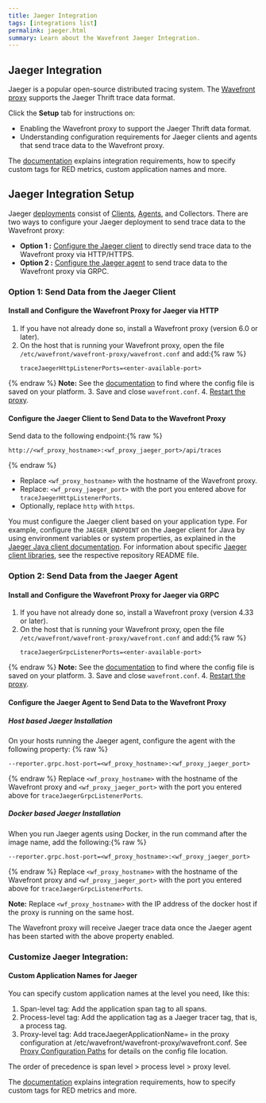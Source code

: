 ```yaml
---
title: Jaeger Integration
tags: [integrations list]
permalink: jaeger.html
summary: Learn about the Wavefront Jaeger Integration.
---
```

## Jaeger Integration

Jaeger is a popular open-source distributed tracing system. The [Wavefront proxy](https://docs.wavefront.com/proxies.html) supports the Jaeger Thrift trace data format.

Click the **Setup** tab for instructions on:

* Enabling the Wavefront proxy to support the Jaeger Thrift data format.
* Understanding configuration requirements for Jaeger clients and agents that send trace data to the Wavefront proxy.

The [documentation](https://docs.wavefront.com/tracing_integrations.html) explains integration requirements, how to specify custom tags for RED metrics, custom application names and more.
## Jaeger Integration Setup

Jaeger [deployments](https://www.jaegertracing.io/docs/1.17/architecture/#components) consist of [Clients](https://www.jaegertracing.io/docs/1.17/architecture/#jaeger-client-libraries), [Agents](https://www.jaegertracing.io/docs/1.17/deployment/#agent), and Collectors. There are two ways to configure your Jaeger deployment to send trace data to the Wavefront proxy:

* **Option 1 :** [Configure the Jaeger client](#option-1-send-data-from-the-jaeger-client) to directly send trace data to the Wavefront proxy via HTTP/HTTPS.
* **Option 2 :** [Configure the Jaeger agent](#option-2-send-data-from-the-jaeger-agent) to send trace data to the Wavefront proxy via GRPC. 




### Option 1: Send Data from the Jaeger Client

#### Install and Configure the Wavefront Proxy for Jaeger via HTTP

1. If you have not already done so, install a Wavefront proxy (version 6.0 or later).
2. On the host that is running your Wavefront proxy, open the file `/etc/wavefront/wavefront-proxy/wavefront.conf` and add:{% raw %}
   ```
   traceJaegerHttpListenerPorts=<enter-available-port>
   ```
{% endraw %}
   **Note:** See the [documentation](https://docs.wavefront.com/proxies_configuring.html#paths) to find where the config file is saved on your platform.
3. Save and close `wavefront.conf`.
4. [Restart the proxy](https://docs.wavefront.com/proxies_installing.html#start-and-stop-a-proxy).

#### Configure the Jaeger Client to Send Data to the Wavefront Proxy

Send data to the following endpoint:{% raw %}
 ```
 http://<wf_proxy_hostname>:<wf_proxy_jaeger_port>/api/traces
 ```
{% endraw %}
* Replace `<wf_proxy_hostname>` with the hostname of the Wavefront proxy.
* Replace: `<wf_proxy_jaeger_port>` with the port you entered above for `traceJaegerHttpListenerPorts`.
* Optionally, replace `http` with `https`.

You must configure the Jaeger client based on your application type. For example, configure the `JAEGER_ENDPOINT` on the Jaeger client for Java by using environment variables or system properties, as explained in the [Jaeger Java client documentation](https://github.com/jaegertracing/jaeger-client-java/blob/master/jaeger-core/README.md#configuration-via-environment). For information about specific [Jaeger client libraries](https://www.jaegertracing.io/docs/1.17/client-libraries/#supported-libraries), see the respective repository README file.


### Option 2: Send Data from the Jaeger Agent

#### Install and Configure the Wavefront Proxy for Jaeger via GRPC

1. If you have not already done so, install a Wavefront proxy (version 4.33 or later).
2. On the host that is running your Wavefront proxy, open the file `/etc/wavefront/wavefront-proxy/wavefront.conf` and add:{% raw %}
   ```
   traceJaegerGrpcListenerPorts=<enter-available-port>
   ```
{% endraw %}
   **Note:** See the [documentation](https://docs.wavefront.com/proxies_configuring.html#paths) to find where the config file is saved on your platform.
3. Save and close `wavefront.conf`.
4. [Restart the proxy](https://docs.wavefront.com/proxies_installing.html#start-and-stop-a-proxy).

#### Configure the Jaeger Agent to Send Data to the Wavefront Proxy

##### Host based Jaeger Installation
On your hosts running the Jaeger agent, configure the agent with the following property:
{% raw %}
```
--reporter.grpc.host-port=<wf_proxy_hostname>:<wf_proxy_jaeger_port>
```
{% endraw %}
Replace `<wf_proxy_hostname>` with the hostname of the Wavefront proxy and `<wf_proxy_jaeger_port>` with the port you entered above for `traceJaegerGrpcListenerPorts`.

##### Docker based Jaeger Installation
When you run Jaeger agents using Docker, in the run command after the image name, add the following:{% raw %}
```
--reporter.grpc.host-port=<wf_proxy_hostname>:<wf_proxy_jaeger_port>
```
{% endraw %}
Replace `<wf_proxy_hostname>` with the hostname of the Wavefront proxy and `<wf_proxy_jaeger_port>` with the port you entered above for `traceJaegerGrpcListenerPorts`.

**Note:** Replace `<wf_proxy_hostname>` with the IP address of the docker host if the proxy is running on the same host.

The Wavefront proxy will receive Jaeger trace data once the Jaeger agent has been started with the above property enabled.

### Customize Jaeger Integration:

#### Custom Application Names for Jaeger
You can specify custom application names at the level you need, like this:

1. Span-level tag: Add the application span tag to all spans.
2. Process-level tag: Add the application tag as a Jaeger tracer tag, that is, a process tag.
3. Proxy-level tag: Add traceJaegerApplicationName=<application-name> in the proxy configuration at /etc/wavefront/wavefront-proxy/wavefront.conf.
 See [Proxy Configuration Paths](https://docs.wavefront.com/proxies_configuring.html#paths) for details on the config file location.

The order of precedence is span level > process level > proxy level.

The [documentation](https://docs.wavefront.com/tracing_integrations.html) explains integration requirements, how to specify custom tags for RED metrics and more.



